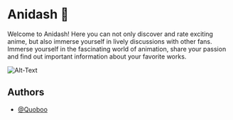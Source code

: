 # Anidash 🌸

Welcome to Anidash! Here you can not only discover and rate exciting 
anime, but also immerse yourself in lively discussions with other fans. 
Immerse yourself in the fascinating world of animation, share your 
passion and find out important information about your favorite works.

![Alt-Text](https://imgur.com/gallery/Dld7qMY)

## Authors

- [@Quoboo](https://github.com/qoboo)
